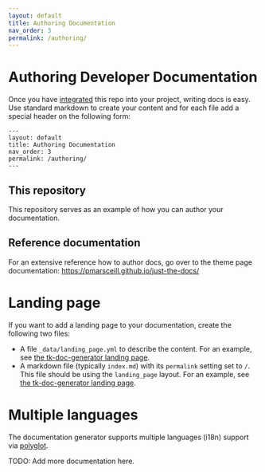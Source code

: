 ```yaml
---
layout: default
title: Authoring Documentation
nav_order: 3
permalink: /authoring/
---
```


# Authoring Developer Documentation

Once you have [integrated](./integrating) this repo into your project,
writing docs is easy. Use standard markdown to create your content and 
for each file add a special header on the following form:

```
---
layout: default
title: Authoring Documentation
nav_order: 3
permalink: /authoring/
---
```

## This repository

This repository serves as an example of how you can author your documentation.

## Reference documentation

For an extensive reference how to author docs, go over to the theme
page documentation: https://pmarsceill.github.io/just-the-docs/

# Landing page

If you want to add a landing page to your documentation, create the 
following two files:

- A file `_data/landing_page.yml` to describe the content. For an example, 
  see [the tk-doc-generator landing page](https://github.com/shotgunsoftware/tk-doc-generator/blob/master/docs/_data/landing_page.yaml).
- A markdown file (typically `index.md`) with its `permalink` setting set to `/`.
  This file should be using the `landing_page` layout. For an example, see
  [the tk-doc-generator landing page](https://github.com/shotgunsoftware/tk-doc-generator/blob/master/docs/index.md).


# Multiple languages

The documentation generator supports multiple languages (i18n) support via 
[polyglot](https://polyglot.untra.io). 

TODO: Add more documentation here.




